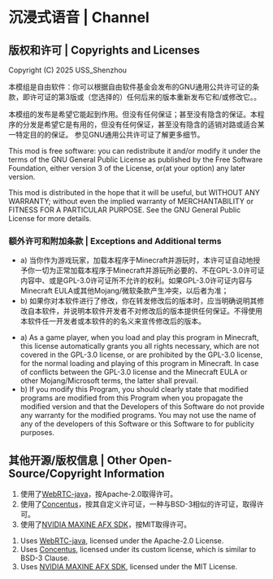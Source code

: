 # 沉浸式语音 | Channel

## 版权和许可 | Copyrights and Licenses

Copyright (C) 2025 USS_Shenzhou

本模组是自由软件：你可以根据自由软件基金会发布的GNU通用公共许可证的条款，即许可证的第3版或（您选择的）任何后来的版本重新发布它和/或修改它。。

本模组的发布是希望它能起到作用。但没有任何保证；甚至没有隐含的保证。本程序的分发是希望它是有用的，但没有任何保证，甚至没有隐含的适销对路或适合某一特定目的的保证。 参见GNU通用公共许可证了解更多细节。

This mod is free software: you can redistribute it and/or modify it under the terms of the GNU General Public License as published by the Free Software Foundation, either version 3 of the License, or(at your option) any later version.

This mod is distributed in the hope that it will be useful, but WITHOUT ANY WARRANTY; without even the implied warranty of MERCHANTABILITY or FITNESS FOR A PARTICULAR PURPOSE.  See the GNU General Public License for more details.

### 额外许可和附加条款 | Exceptions and Additional terms

- a) 当你作为游戏玩家，加载本程序于Minecraft并游玩时，本许可证自动地授予你一切为正常加载本程序于Minecraft并游玩所必要的、不在GPL-3.0许可证内容中、或是GPL-3.0许可证所不允许的权利。如果GPL-3.0许可证内容与Minecraft EULA或其他Mojang/微软条款产生冲突，以后者为准；
- b) 如果你对本软件进行了修改，你在转发修改后的版本时，应当明确说明其修改自本软件，并说明本软件开发者不对修改后的版本提供任何保证。不得使用本软件任一开发者或本软件的的名义来宣传修改后的版本。

<P></P>

- a) As a game player, when you load and play this program in Minecraft, this license automatically grants you all rights necessary, which are not covered in the GPL-3.0 license, or are prohibited by the GPL-3.0 license, for the normal loading and playing of this program in Minecraft. In case of conflicts between the GPL-3.0 license and the Minecraft EULA or other Mojang/Microsoft terms, the latter shall prevail.
- b) If you modify this Program, you should clearly state that modified programs are modified from this Program when you propagate the modified version and that the Developers of this Software do not provide any warranty for the modified programs. You may not use the name of any of the developers of this Software or this Software to for publicity purposes.

## 其他开源/版权信息 | Other Open-Source/Copyright Information

1. 使用了[WebRTC-java](https://github.com/devopvoid/webrtc-java)，按Apache-2.0取得许可。
2. 使用了[Concentus](https://github.com/lostromb/concentus)，按其自定义许可证，一种与BSD-3相似的许可证，取得许可。
3. 使用了[NVIDIA MAXINE AFX SDK](https://github.com/NVIDIA-Maxine/Maxine-AFX-SDK)，按MIT取得许可。

<p></p>

1. Uses [WebRTC-java](https://github.com/devopvoid/webrtc-java), licensed under the Apache-2.0 License.
2. Uses [Concentus](https://github.com/lostromb/concentus), licensed under its custom license, which is similar to BSD-3 Clause.
3. Uses [NVIDIA MAXINE AFX SDK](https://github.com/NVIDIA-Maxine/Maxine-AFX-SDK), licensed under the MIT License.